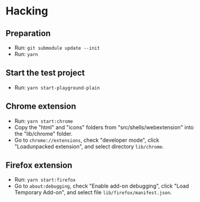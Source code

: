 # Hacking

## Preparation

- Run: `git submodule update --init`
- Run: `yarn`

## Start the test project

- Run: `yarn start-playground-plain`


## Chrome extension

- Run: `yarn start:chrome`
- Copy the "html" and "icons" folders from "src/shells/webextension" into the "lib/chrome" folder.
- Go to `chrome://extensions`, check "developer mode", click "Loadunpacked extension", and select directory `lib/chrome`.
  
  
## Firefox extension

- Run: `yarn start:firefox`
- Go to `about:debugging`, check "Enable add-on debugging", click "Load Temporary Add-on", and select file `lib/firefox/manifest.json`.